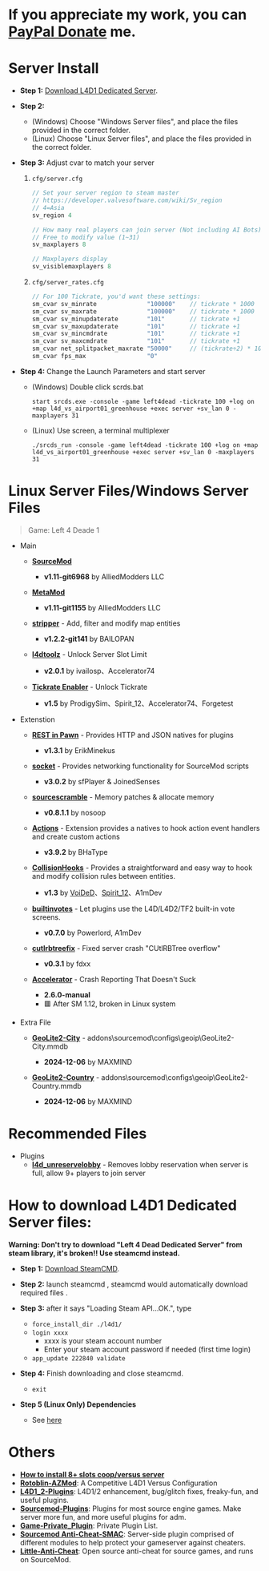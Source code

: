 # If you appreciate my work, you can [PayPal Donate](https://paypal.me/Harry0215?locale.x=zh_TW) me.

# Server Install
* **Step 1:** [Download L4D1 Dedicated Server](#how-to-download-l4d1-dedicated-server-files).

* **Step 2:** 
	* (Windows) Choose "Windows Server files", and place the files provided in the correct folder.
	* (Linux) Choose "Linux Server files", and place the files provided in the correct folder.

* **Step 3:** Adjust cvar to match your server  
	1. ```cfg/server.cfg```
		```php
		// Set your server region to steam master
		// https://developer.valvesoftware.com/wiki/Sv_region
		// 4=Asia
		sv_region 4 
		
		// How many real players can join server (Not including AI Bots)
		// Free to modify value (1~31)
		sv_maxplayers 8

		// Maxplayers display
		sv_visiblemaxplayers 8
		```

	2. ```cfg/server_rates.cfg```
		```php
		// For 100 Tickrate, you'd want these settings:
		sm_cvar sv_minrate 				"100000" 	// tickrate * 1000
		sm_cvar sv_maxrate 				"100000" 	// tickrate * 1000
		sm_cvar sv_minupdaterate 		"101"	 	// tickrate +1
		sm_cvar sv_maxupdaterate 		"101"		// tickrate +1
		sm_cvar sv_mincmdrate 			"101"		// tickrate +1
		sm_cvar sv_maxcmdrate 			"101"		// tickrate +1
		sm_cvar net_splitpacket_maxrate "50000" 	// (tickrate÷2) * 1000
		sm_cvar fps_max					"0"
		```

* **Step 4:** Change the Launch Parameters and start server
	* (Windows) Double click scrds.bat
		```
		start srcds.exe -console -game left4dead -tickrate 100 +log on +map l4d_vs_airport01_greenhouse +exec server +sv_lan 0 -maxplayers 31
		```
	* (Linux) Use screen, a terminal multiplexer
		```
		./srcds_run -console -game left4dead -tickrate 100 +log on +map l4d_vs_airport01_greenhouse +exec server +sv_lan 0 -maxplayers 31
		```

# Linux Server Files/Windows Server Files
> Game: Left 4 Deade 1
* Main
	* **[SourceMod](https://www.sourcemod.net/downloads.php?branch=1.11-dev)**
		* **v1.11-git6968** by AlliedModders LLC

	* **[MetaMod](https://www.metamodsource.net/downloads.php/?branch=1.11-dev)**
		* **v1.11-git1155** by AlliedModders LLC

	* **[stripper](https://www.bailopan.net/stripper/snapshots/1.2/)** - Add, filter and modify map entities
		* **v1.2.2-git141** by BAILOPAN

	* **[l4dtoolz](https://github.com/accelerator74/l4dtoolz/releases)** - Unlock Server Slot Limit
		* **v2.0.1** by ivailosp、Accelerator74

	* **[Tickrate Enabler](https://github.com/accelerator74/Tickrate-Enabler/releases)** - Unlock Tickrate
		* **v1.5** by ProdigySim、Spirit_12、Accelerator74、Forgetest

* Extenstion
	* **[REST in Pawn](https://github.com/ErikMinekus/sm-ripext/releases)** - Provides HTTP and JSON natives for plugins
		* **v1.3.1** by ErikMinekus 

	* **[socket](https://github.com/JoinedSenses/sm-ext-socket/releases)** - Provides networking functionality for SourceMod scripts
		* **v3.0.2** by sfPlayer & JoinedSenses 

	* **[sourcescramble](https://github.com/nosoop/SMExt-SourceScramble/releases)** - Memory patches & allocate memory
		* **v0.8.1.1** by nosoop

	* **[Actions](https://github.com/Vinillia/actions.ext/releases)** - Extension provides a natives to hook action event handlers and create custom actions
		* **v3.9.2** by BHaType

	* **[CollisionHooks](https://github.com/L4D-Community/Collisionhook)** - Provides a straightforward and easy way to hook and modify collision rules between entities.
		* **v1.3** by [VoiDeD](https://github.com/voided/CollisionHook)、[Spirit_12](https://github.com/Satanic-Spirit/Collisionhook)、A1mDev

	* **[builtinvotes](https://github.com/L4D-Community/builtinvotes/actions)** - Let plugins use the L4D/L4D2/TF2 built-in vote screens.
		* **v0.7.0** by Powerlord, A1mDev

	* **[cutlrbtreefix](https://github.com/fdxx/cutlrbtreefix/releases)** - Fixed server crash "CUtlRBTree overflow"
		* **v0.3.1** by fdxx

	* **[Accelerator](https://github.com/asherkin/accelerator/actions)** - Crash Reporting That Doesn't Suck
		* **2.6.0-manual**
		* 🟥 After SM 1.12, broken in Linux system

* Extra File
	* **[GeoLite2-City](https://www.maxmind.com/en/home)** - addons\sourcemod\configs\geoip\GeoLite2-City.mmdb
		* **2024-12-06** by MAXMIND

	* **[GeoLite2-Country](https://www.maxmind.com/en/home)** - addons\sourcemod\configs\geoip\GeoLite2-Country.mmdb
		* **2024-12-06** by MAXMIND

# Recommended Files
* Plugins
	* **[l4d_unreservelobby](https://github.com/fbef0102/L4D1_2-Plugins/tree/master/l4d_unreservelobby)** - Removes lobby reservation when server is full, allow 9+ players to join server

# How to download L4D1 Dedicated Server files:
**Warning: Don't try to download "Left 4 Dead Dedicated Server" from steam library, it's broken!! Use steamcmd instead.**

* **Step 1:** [Download SteamCMD](https://developer.valvesoftware.com/wiki/SteamCMD#Downloading_SteamCMD).

* **Step 2:** launch steamcmd , steamcmd would automatically download required files .

* **Step 3:** after it says "Loading Steam API...OK.", type
	* ```force_install_dir ./l4d1/```
	* ```login xxxx```
		* xxxx is your steam account number 
		* Enter your steam account password if needed (first time login)
	* ```app_update 222840 validate```

* **Step 4:** Finish downloading and close steamcmd.
	* ```exit```

* **Step 5 (Linux Only) Dependencies** 
	* See [here](/README.md#dependencies)

# Others
* <b>[How to install 8+ slots coop/versus server](https://github.com/fbef0102/Game-Private_Plugin/tree/main/Tutorial_%E6%95%99%E5%AD%B8%E5%8D%80/English/Game/L4D2/8+_Survivors_In_Coop)</b>
* <b>[Rotoblin-AZMod](https://github.com/fbef0102/Rotoblin-AZMod)</b>: A Competitive L4D1 Versus Configuration
* <b>[L4D1_2-Plugins](https://github.com/fbef0102/L4D1_2-Plugins)</b>: L4D1/2 enhancement, bug/glitch fixes, freaky-fun, and useful plugins.
* <b>[Sourcemod-Plugins](https://github.com/fbef0102/Sourcemod-Plugins)</b>: Plugins for most source engine games. Make server more fun, and more useful plugins for adm.
* <b>[Game-Private_Plugin](https://github.com/fbef0102/Game-Private_Plugin)</b>: Private Plugin List.
* <b>[Sourcemod Anti-Cheat-SMAC](https://github.com/fbef0102/SMAC)</b>: Server-side plugin comprised of different modules to help protect your gameserver against cheaters.
* <b>[Little-Anti-Cheat](https://github.com/fbef0102/Little-Anti-Cheat)</b>: Open source anti-cheat for source games, and runs on SourceMod.
